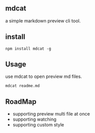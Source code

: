 mdcat
-------

a simple markdown preview cli tool.

install
-----

```
npm install mdcat -g
```

Usage
------

use mdcat to open preview md files.

```
mdcat readme.md
```

RoadMap
---------

* supporting preview multi file at once
* supporting watching
* supporting custom style
